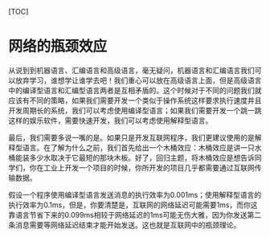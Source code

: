 [TOC]

# 网络的瓶颈效应



从说到到机器语言、汇编语言和高级语言，毫无疑问，机器语言和汇编语言我们可以放弃学习，谁想学让谁学去吧！我们重心可以放在高级语言上面，但是高级语言中的编译型语言和汇编型语言两者是互相矛盾的。这个时候对于不同的问题我们就应该有不同的策略，如果我们需要开发一个类似于操作系统这样要求执行速度并且开发周期长的系统，我们可以考虑使用编译型语言；如果我们需要开发一个跳一跳这样的娱乐软件，需要快速开发，我们可以考虑使用解释型语言。

最后，我们需要多说一嘴的是。如果只是开发互联网程序，我们更建议使用的是解释型语言。在了解为什么之前，我们首先给出一个木桶效应：木桶效应是讲一只水桶能装多少水取决于它最短的那块木板。好了，回归主题，将木桶效应是想告诉同学们，你在工业上开发一个项目的时候，你所开发的项目几乎都需要通过互联网传输数据。

假设一个程序使用编译型语言发送消息的执行效率为0.001ms；使用解释型语言的执行效率为0.1ms，但是，你要清楚是，互联网的网络延迟可能需要1ms，而你这靠语言节省下来的0.099ms相较于网络延迟的1ms可能无伤大雅，因为你发送第二条消息需要等网络延迟结束才能开始发送。这也就是互联网中的瓶颈理论。
